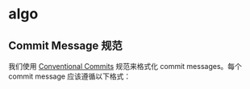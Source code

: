 # algo

## Commit Message 规范

我们使用 [Conventional Commits](https://www.conventionalcommits.org/) 规范来格式化 commit messages。每个 commit message 应该遵循以下格式：
